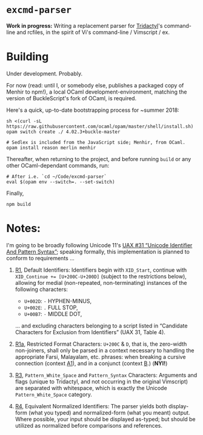`excmd-parser`
==============

**Work in progress:** Writing a replacement parser for [Tridactyl][]'s command-line and rcfiles, in
the spirit of Vi's command-line / Vimscript / ex.

   [Tridactyl]: <https://github.com/cmcaine/tridactyl>
      "A Vim-like interface for Firefox, inspired by Vimperator/Pentadactyl."

Building
========
Under development. Probably.

For now (read: until I, or somebody else, publishes a packaged copy of Menhir to npm!), a local
OCaml development-environment, matching the version of BuckleScript's fork of OCaml, is required.

Here's a quick, up-to-date bootstrapping process for ~summer 2018:

    sh <(curl -sL https://raw.githubusercontent.com/ocaml/opam/master/shell/install.sh)
    opam switch create ./ 4.02.3+buckle-master

    # Sedlex is included from the JavaScript side; Menhir, from OCaml.
    opam install reason merlin menhir

Thereafter, when returning to the project, and before running `build` or any other OCaml-dependant
commands, run:

    # After i.e. `cd ~/Code/excmd-parser`
    eval $(opam env --switch=. --set-switch)

Finally,

    npm build

Notes:
======
I'm going to be broadly following Unicode 11's [UAX #31 “Unicode Identifier And Pattern
Syntax”][UAX31]; speaking formally, this implementation is planned to conform to requirements ...

1. [R1][], Default Identifiers: Identifiers begin with `XID_Start`, continue with `XID_Continue +=
   [U+200C-U+200D]` (subject to the restrictions below), allowing for medial (non-repeated,
   non-terminating) instances of the following characters:

    - `U+002D`: `-` HYPHEN-MINUS,
    - `U+002E`: `.` FULL STOP,
    - `U+00B7`: `·` MIDDLE DOT,

   ... and excluding characters belonging to a script listed in “Candidate Characters for Exclusion
   from Identifiers” (UAX 31, Table 4).

2. [R1a][], Restricted Format Characters: `U+200C` & `D`, that is, the zero-width non-joiners,
   shall only be parsed in a context necessary to handling the appropriate Farsi, Malayalam, etc.
   phrases: when breaking a cursive connection (context [A1][]), and in a conjunct (context [B][].)
   (**NYI!**)

3. [R3][], `Pattern_White_Space` and `Pattern_Syntax` Characters: Arguments and flags (unique to
   Tridactyl, and not occurring in the original Vimscript) are separated with whitespace, which is
   exactly the Unicode `Pattern_White_Space` category.

4. [R4][], Equivalent Normalized Identifiers: The parser yields both display-form (what you typed)
   and normalized-form (what you meant) output. Where possible, your input should be displayed
   as-typed; but should be utilized as normalized before comparisons and references.

   [UAX31]: <http://unicode.org/reports/tr31/>
   [R1]: <http://unicode.org/reports/tr31/#R1>
   [R1a]: <http://unicode.org/reports/tr31/#R1a>
   [A1]: <http://unicode.org/reports/tr31/#A1>
   [B]: <http://unicode.org/reports/tr31/#B>
   [R3]: <http://unicode.org/reports/tr31/#R3>
   [R4]: <http://unicode.org/reports/tr31/#R4>
